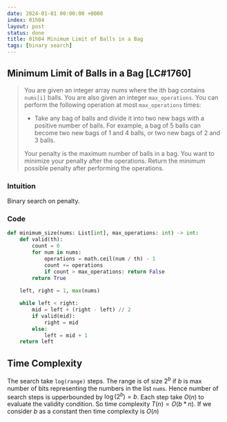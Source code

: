 ```yaml
---
date: 2024-01-01 00:00:00 +0000
index: 01h04
layout: post
status: done
title: 01h04 Minimum Limit of Balls in a Bag
tags: [binary search]
---
```


## Minimum Limit of Balls in a Bag [LC#1760]
> You are given an integer array nums where the ith bag contains `nums[i]` balls. You are also given an integer `max_operations`. You can perform the following operation at most `max_operations` times:
> - Take any bag of balls and divide it into two new bags with a positive number of balls. For example, a bag of 5 balls can become two new bags of 1 and 4 balls, or two new bags of 2 and 3 balls.
>
> Your penalty is the maximum number of balls in a bag. You want to minimize your penalty after the operations. Return the minimum possible penalty after performing the operations.


### Intuition
Binary search on penalty.


### Code
```python
def minimum_size(nums: List[int], max_operations: int) -> int:
    def valid(th):
        count = 0
        for num in nums:
            operations = math.ceil(num / th) - 1
            count += operations
            if count > max_operations: return False
        return True
    
    left, right = 1, max(nums)

    while left < right:
        mid = left + (right - left) // 2
        if valid(mid):
            right = mid
        else:
            left = mid + 1
    return left
```

## Time Complexity
The search take `log(range)` steps. The range is of size $2^b$ if $b$ is max number of bits representing the numbers in the list `nums`. Hence number of search steps is upperbounded by $\log (2^b) = b$. Each step take $O(n)$ to evaluate the validity condition. So time complexity $T(n) = O(b \ast n)$. If we consider $b$ as a constant then time complexity is $O(n)$